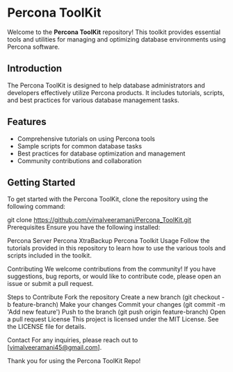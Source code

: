 
# Percona ToolKit

Welcome to the **Percona ToolKit** repository! This toolkit provides essential tools and utilities for managing and optimizing database environments using Percona software.

## Introduction

The Percona ToolKit is designed to help database administrators and developers effectively utilize Percona products. It includes tutorials, scripts, and best practices for various database management tasks.

## Features

- Comprehensive tutorials on using Percona tools
- Sample scripts for common database tasks
- Best practices for database optimization and management
- Community contributions and collaboration

## Getting Started

To get started with the Percona ToolKit, clone the repository using the following command:


git clone https://github.com/vimalveeramani/Percona_ToolKit.git
Prerequisites
Ensure you have the following installed:

Percona Server
Percona XtraBackup
Percona Toolkit
Usage
Follow the tutorials provided in this repository to learn how to use the various tools and scripts included in the toolkit.

Contributing
We welcome contributions from the community! If you have suggestions, bug reports, or would like to contribute code, please open an issue or submit a pull request.

Steps to Contribute
Fork the repository
Create a new branch (git checkout -b feature-branch)
Make your changes
Commit your changes (git commit -m 'Add new feature')
Push to the branch (git push origin feature-branch)
Open a pull request
License
This project is licensed under the MIT License. See the LICENSE file for details.

Contact
For any inquiries, please reach out to [vimalveeramani45@gmail.com].

Thank you for using the Percona ToolKit Repo!


